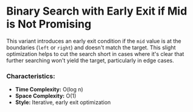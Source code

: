 # Binary Search with Early Exit if Mid is Not Promising

This variant introduces an early exit condition if the `mid` value is at the boundaries (`left` or `right`) and doesn't match the target. This slight optimization helps to cut the search short in cases where it's clear that further searching won't yield the target, particularly in edge cases.

### Characteristics:
- **Time Complexity:** O(log n)
- **Space Complexity:** O(1)
- **Style:** Iterative, early exit optimization
